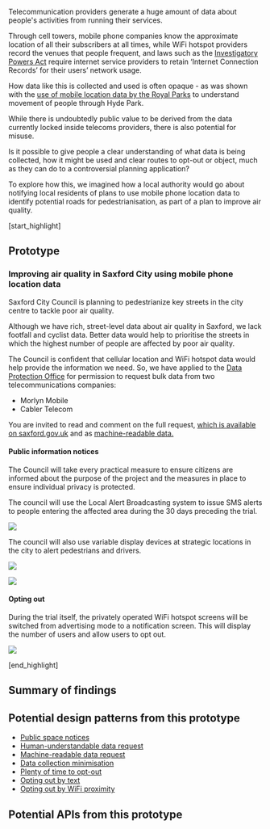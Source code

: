 Telecommunication providers generate a huge amount of data about people's activities from running their services.

Through cell towers, mobile phone companies know the approximate location of all their subscribers at all times, while WiFi hotspot providers record the venues that people frequent, and laws such as the [Investigatory Powers Act](http://www.legislation.gov.uk/ukpga/2016/25/contents/enacted) require internet service providers to retain &lsquo;Internet Connection Records&rsquo; for their users&rsquo; network usage.

How data like this is collected and used is often opaque - as was shown with the [use of mobile location data by the Royal Parks](https://www.theguardian.com/world/2015/dec/25/hyde-park-visitors-tracked-mobile-phone-data-ee) to understand movement of people through Hyde Park.

While there is undoubtedly public value to be derived from the data currently locked inside telecoms providers, there is also potential for misuse.

Is it possible to give people a clear understanding of what data is being collected, how it might be used and clear routes to opt-out or object, much as they can do to a controversial planning application?

To explore how this, we imagined how a local authority would go about notifying local residents of plans to use mobile phone location data to identify potential roads for pedestrianisation, as part of a plan to improve air quality.


[start_highlight]

## Prototype
### Improving air quality in Saxford City using mobile phone location data

Saxford City Council is planning to pedestrianize key streets in the city centre to tackle poor air quality.

Although we have rich, street-level data about air quality in Saxford, we lack footfall and cyclist data. Better data would help to prioritise the streets in which the highest number of people are affected by poor air quality.

The Council is confident that cellular location and WiFi hotspot data would help provide the information we need. So, we have applied to the [Data Protection Office](#) for permission to request bulk data from two telecommunications companies:

 * Morlyn Mobile
 * Cabler Telecom 


You are invited to read and comment on the full request, [which is available on saxford.gov.uk](https://gist.github.com/paulfurley/21ac195a66803588a27870f634dfef02#file-collection_request-md) and as [machine-readable data.](https://gist.githubusercontent.com/paulfurley/21ac195a66803588a27870f634dfef02/raw/75910d4dd41091f1fd7e49636169c0e09957b76c/collection_request.json)

#### Public information notices

The Council will take every practical measure to ensure citizens are informed about the purpose of the project and the measures in place to ensure individual privacy is protected.

The council will use the Local Alert Broadcasting system to issue SMS alerts to people entering the affected area during the 30 days preceding the trial.

![](https://s3-eu-west-1.amazonaws.com/projectsbyif.com/longform/openapis.projectsbyif.com/data-for-research-campaigns-1.png)

The council will also use variable display devices at strategic locations in the city to alert pedestrians and drivers.

![](https://s3-eu-west-1.amazonaws.com/projectsbyif.com/longform/openapis.projectsbyif.com/data-for-research-campaigns-2.png)

![](https://s3-eu-west-1.amazonaws.com/projectsbyif.com/longform/openapis.projectsbyif.com/data-for-research-campaigns-3.png)

#### Opting out

During the trial itself, the privately operated WiFi hotspot screens will be switched from advertising mode to a notification screen. This will display the number of users and allow users to opt out.

![](https://s3-eu-west-1.amazonaws.com/projectsbyif.com/longform/openapis.projectsbyif.com/data-for-research-campaigns-4.png)

[end_highlight]

## Summary of findings

## Potential design patterns from this prototype

* [Public space notices](/potential-design-patterns-for-open-apis-in-the-utilities-sector#publicspacenotices)
* [Human-understandable data request](/potential-design-patterns-for-open-apis-in-the-utilities-sector#humanunderstandabledatarequest)
* [Machine-readable data request](/potential-design-patterns-for-open-apis-in-the-utilities-sector#machinereadabledatarequest)
* [Data collection minimisation](/potential-design-patterns-for-open-apis-in-the-utilities-sector#datacollectionminimisation)
* [Plenty of time to opt-out](/potential-design-patterns-for-open-apis-in-the-utilities-sector#plentyoftimetooptout)
* [Opting out by text](/potential-design-patterns-for-open-apis-in-the-utilities-sector#optingoutbytext)
* [Opting out by WiFi proximity](/potential-design-patterns-for-open-apis-in-the-utilities-sector#optingoutbywifiproximity)

## Potential APIs from this prototype